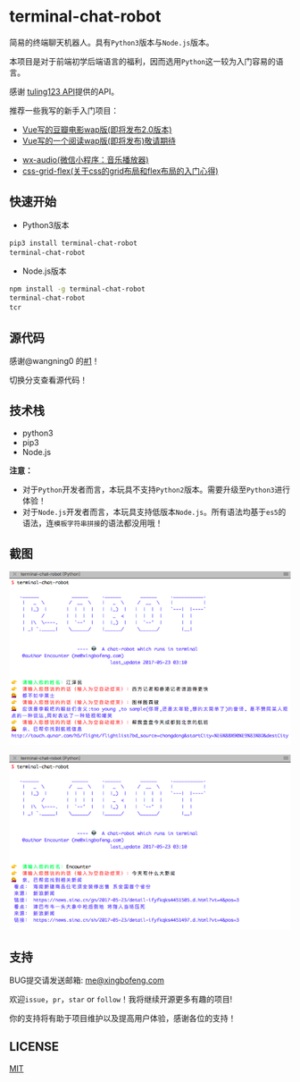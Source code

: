 # terminal-chat-robot
简易的终端聊天机器人。具有`Python3`版本与`Node.js`版本。

本项目是对于前端初学后端语言的福利，因而选用`Python`这一较为入门容易的语言。

感谢 [tuling123 API](http://www.tuling123.com/help/h_cent_webapi.jhtml?nav=doc)提供的API。

推荐一些我写的新手入门项目：
* [Vue写的豆瓣电影wap版(即将发布2.0版本)](https://github.com/xingbofeng/douban-movie)
* [Vue写的一个阅读wap版(即将发布)敬请期待](https://github.com/xingbofeng/vue-one)
- [wx-audio(微信小程序：音乐播放器)](https://github.com/xingbofeng/wx-audio)
- [css-grid-flex(关于css的grid布局和flex布局的入门心得)](https://github.com/xingbofeng/css-grid-flex)

## 快速开始
* Python3版本
```bash
pip3 install terminal-chat-robot
terminal-chat-robot
```

* Node.js版本

```bash
npm install -g terminal-chat-robot
terminal-chat-robot
tcr
```

## 源代码
感谢@wangning0 的[#1](https://github.com/xingbofeng/terminal-chat-robot/issues/1)！

切换分支查看源代码！

## 技术栈
* python3
* pip3
* Node.js

**注意：**

* 对于`Python`开发者而言，本玩具不支持`Python2`版本。需要升级至`Python3`进行体验！
* 对于`Node.js`开发者而言，本玩具支持低版本`Node.js`。所有语法均基于`es5`的语法，连`模板字符串拼接`的语法都没用哦！

## 截图
![image](./screenshots/1.png)

![image](./screenshots/2.png)

## 支持
BUG提交请发送邮箱: me@xingbofeng.com

欢迎`issue`，`pr`，`star` or `follow`！我将继续开源更多有趣的项目!

你的支持将有助于项目维护以及提高用户体验，感谢各位的支持！

## LICENSE
[MIT](./LICENSE)